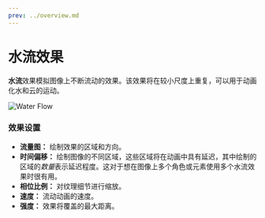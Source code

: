 ```yaml
---
prev: ../overview.md
---
```


# 水流效果

**水流**效果模拟图像上不断流动的效果。该效果将在较小尺度上重复，可以用于动画化水和云的运动。

![Water Flow](/wallpaper-engine-docs/img/effects/Water_flow.gif)

### 效果设置

* **流量图：** 绘制效果的区域和方向。
* **时间偏移：** 绘制图像的不同区域，这些区域将在动画中具有延迟，其中绘制的区域的*数量*表示延迟程度。这对于想在图像上多个角色或元素使用多个水流效果时很有用。
* **相位比例：** 对纹理细节进行缩放。
* **速度：** 流动动画的速度。
* **强度：** 效果将覆盖的最大距离。